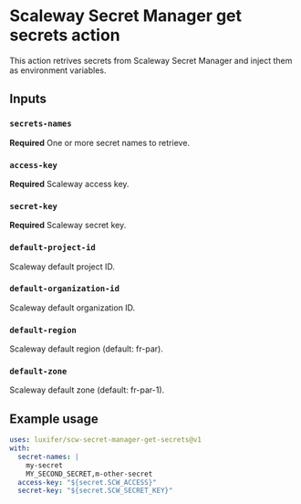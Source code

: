 # Scaleway Secret Manager get secrets action

This action retrives secrets from Scaleway Secret Manager and inject them as environment variables.

## Inputs

### `secrets-names`

**Required** One or more secret names to retrieve.

### `access-key`

**Required** Scaleway access key.

### `secret-key`

**Required** Scaleway secret key.

### `default-project-id`

Scaleway default project ID.

### `default-organization-id`

Scaleway default organization ID.

### `default-region`

Scaleway default region (default: fr-par).

### `default-zone`

Scaleway default zone (default: fr-par-1).

## Example usage

```yaml
uses: luxifer/scw-secret-manager-get-secrets@v1
with:
  secret-names: |
    my-secret
    MY_SECOND_SECRET,m-other-secret
  access-key: "${secret.SCW_ACCESS}"
  secret-key: "${secret.SCW_SECRET_KEY}"
```
